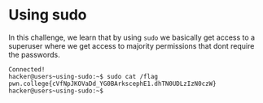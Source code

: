 # Using sudo
In this challenge, we learn that by using `sudo` we basically get access to a superuser where we get access to majority permissions that dont require the passwords.
```
Connected!
hacker@users~using-sudo:~$ sudo cat /flag
pwn.college{cVfNpJKOVaDd_YG0BArkscephE1.dhTN0UDLzIzN0czW}
hacker@users~using-sudo:~$
```
